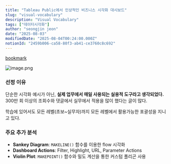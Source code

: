 ```yaml
---
title: "Tableau Public에서 인상적인 비즈니스 시각화 대시보드"
slug: "visual-vocabulary"
description: "Visual Vocabulary"
tags: ["데이터시각화"]
author: "seongjin jeon"
date: "2025-08-03"
modifiedDate: "2025-08-04T00:24:00.000Z"
notionId: "2459b006-ca58-80f3-ab41-ce3760c8c692"
---
```

[bookmark](https://public.tableau.com/app/profile/andy.kriebel/viz/VisualVocabulary/VisualVocabulary)


![image.png](https://prod-files-secure.s3.us-west-2.amazonaws.com/4e1eaacf-7652-45ea-9e3f-3232f5fbcc03/ea795379-628e-43e5-b189-9210289b6f7e/image.png?X-Amz-Algorithm=AWS4-HMAC-SHA256&X-Amz-Content-Sha256=UNSIGNED-PAYLOAD&X-Amz-Credential=ASIAZI2LB4667S26BZK5%2F20251022%2Fus-west-2%2Fs3%2Faws4_request&X-Amz-Date=20251022T025755Z&X-Amz-Expires=3600&X-Amz-Security-Token=IQoJb3JpZ2luX2VjEGoaCXVzLXdlc3QtMiJGMEQCIG0aj07jpRJTmij5yIqS5sunwQdYRZLNvClZpwdXx4QNAiAq6NGCzryqrjv%2BpxqLf04K3UlzpeM3nS9GvbYSkBfsRyr%2FAwgjEAAaDDYzNzQyMzE4MzgwNSIM6YQs7YM5kBvhLDw%2FKtwDLQ6gHUHYiY%2Bs0pr%2F0%2BsFR5Due0CjL3go77expjypi60%2F%2BtynFsJ3aEJaieaXBoCOtAisx3ZDP7eas%2FWlfHWnhjzu3FckMK4uZUz1WEQo3Vo1o6HZ%2FUBixnOGZMuLaODCR3xj4bbsjMc1p1lRASNMO9xgwk7qf%2Bm0eN86FV%2B4%2FydwGTVNt2ou4f9jWsmzITllYHIMv4GVPEjQDSJWJGycOnpBqrrNOUOZtlvVf3rqSGVKmGeqxBNOh824OKGSqU%2BQxYckn1ELyn0HGkmwI1N%2FThv7c7jMr3dU0idGseMOkl0y12wrJqVhxCL%2BJPIKdUI4NZv7WkQDAVu8%2BKwRTv%2BZLO69HNbzZcrcKawHq669cAOnzRS01zrT1JnlThQ6zTuI2Mj0KsNILcd4lUuRwRyrXyMSF%2BnU2Wk894QqXg%2BoZDrpqLlMAlT2tRD8mr%2FDPI89S6g8eMGx%2Bo0cpG2tWB8ur9L4ke37UtfRVbH3ppzPNg0RYIJJFRGtOgxmxL6mWscbgoneByR1GduE4z%2Fki%2Fz7E4eS3L6jo0fWHspILmpgoAhakzrBMrWzqXrtkAEN6xlkQSL501QBDugvMoFvQc%2FS9%2Bn0zKdYA6zqMqr8PzejOrShLC4bD5BEJFfXmssw9ufgxwY6pgGAP8kbKRWRDj7J6TsrtkT5dCH2pxQOnrhcN4q7hR5CQVFqklPQjjyrVtluDlus7qQiYQuBQlyN%2BVWzSQOAuyljGEh5e6fznt2zEGKgsPAEMHwN9ZdkflKKSCSqTHXB6w%2Fw3Xb%2FcF5qJ7ZuMc4Bo4%2Bqymxn3nc6DqknucmUZOWUrs349UvNBsZ5eE2Ae%2FLqpam7AnUW46j5QKL0Zh%2Fq%2BHBdfbWZYHv3&X-Amz-Signature=d5d95350f4e68b2e7a2559f0b0bb37209fdb8d392d2561288d1f188d32d0dcaa&X-Amz-SignedHeaders=host&x-amz-checksum-mode=ENABLED&x-id=GetObject)


### 선정 이유


단순한 시각화 예시가 아닌, **실제 업무에서 매일 사용되는 실용적 도구라고 생각되었다.** 300만 회 이상의 조회수와 댓글에서 실무에서 적용을 많이 했다는 글이 많다.


학습에 있어서도 모든 레벨(초보~실무자)까지 모든 레벨에서 활용가능한 포괄성을 지니고 있다. 


### 주요 추가 분석

- **Sankey Diagram**: `MAKELINE()` 함수를 이용한 flow 시각화
- **Dashboard Actions**: Filter, Highlight, URL, Parameter Actions
- **Violin Plot**: `MAKEPOINT()` 함수와 밀도 계산을 통한 커스텀 폴리곤 사용
